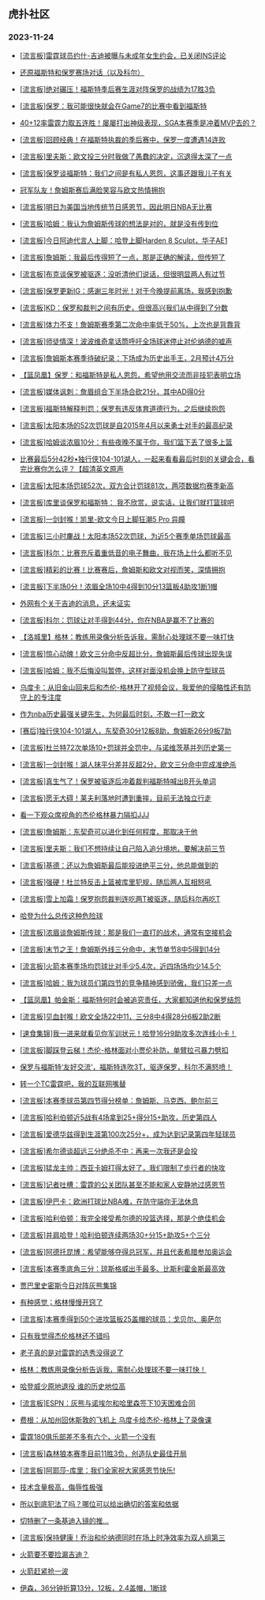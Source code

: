 ## 虎扑社区 
### 2023-11-24

+ [[流言板]雷霆球员约什-吉迪被曝与未成年女生约会，已关闭INS评论](https://bbs.hupu.com/623247040.html)

+ [还原福斯特和保罗赛场对话（以及科尔）](https://bbs.hupu.com/623246938.html)

+ [[流言板]绝对碾压！福斯特季后赛生涯对阵保罗的战绩为17胜3负](https://bbs.hupu.com/623246850.html)

+ [[流言板]保罗：我可能很快就会在Game7的比赛中看到福斯特](https://bbs.hupu.com/623245527.html)

+ [40+12率雷霆力取五连胜！屡屡打出神级表现，SGA本赛季是冲着MVP去的？](https://bbs.hupu.com/623247013.html)

+ [[流言板]回顾经典！在福斯特执裁的季后赛中，保罗一度遭遇14连败](https://bbs.hupu.com/623244648.html)

+ [[流言板]里夫斯：欧文投三分时我做了愚蠢的决定，沉退得太深了一点](https://bbs.hupu.com/623247272.html)

+ [[流言板]保罗谈福斯特：我们之间是有私人恩怨，这事还跟我儿子有关](https://bbs.hupu.com/623241693.html)

+ [冠军队友！詹姆斯赛后满脸笑容与欧文热情拥抱](https://bbs.hupu.com/623245317.html)

+ [[流言板]明日为美国当地传统节日感恩节，因此明日NBA无比赛](https://bbs.hupu.com/623243375.html)

+ [[流言板]哈姆：我认为詹姆斯传球的想法是对的，就是没有传到位](https://bbs.hupu.com/623245696.html)

+ [[流言板]今日阿迪代言人上脚：哈登上脚Harden 8 Sculpt，华子AE1](https://bbs.hupu.com/623243647.html)

+ [[流言板]詹姆斯：我最后传得短了一点，那是正确的解读，但传短了](https://bbs.hupu.com/623243116.html)

+ [[流言板]布克谈保罗被驱逐：没听清他们说话，但很明显两人有过节](https://bbs.hupu.com/623242930.html)

+ [[流言板]保罗更新IG：感谢三年时光！对于今晚提前离场，我感到抱歉](https://bbs.hupu.com/623243301.html)

+ [[流言板]KD：保罗和裁判之间有历史，但很高兴我们从中得到了分数](https://bbs.hupu.com/623241868.html)

+ [[流言板]体力不支！詹姆斯赛季第二次命中率低于50%，上次也是背靠背](https://bbs.hupu.com/623243242.html)

+ [[流言板]师徒情深！波波维奇拿话筒呼吁全场球迷停止对伦纳德的嘘声](https://bbs.hupu.com/623232701.html)

+ [[流言板]詹姆斯本赛季待破纪录：下场成为历史出手王，2月预计4万分](https://bbs.hupu.com/623243485.html)

+ [【篮凤凰】保罗：和福斯特是私人恩怨，希望他用交流而非技犯表明立场](https://bbs.hupu.com/623241511.html)

+ [[流言板]媒体讽刺：詹眉组合下半场合砍21分，其中AD得0分](https://bbs.hupu.com/623241508.html)

+ [[流言板]福斯特解释判罚：保罗有违反体育道德行为，之后继续抱怨](https://bbs.hupu.com/623241657.html)

+ [[流言板]太阳本场的52次罚球是自2015年4月以来勇士对手的最高纪录](https://bbs.hupu.com/623241295.html)

+ [[流言板]哈姆谈浓眉10分：有些夜晚不属于你，我们篮下丢了很多上篮](https://bbs.hupu.com/623246721.html)

+ [比赛最后5分42秒•独行侠104-101湖人，一起来看看最后时刻的关键会合，看完比赛你怎么评？【超清英文原声](https://bbs.hupu.com/623241151.html)

+ [[流言板]太阳本场罚球52次，双方合计罚球81次，两项数据均赛季新高](https://bbs.hupu.com/623241051.html)

+ [[流言板]库里谈保罗和福斯特： 我不欣赏，说实话，让我们就打篮球吧](https://bbs.hupu.com/623242457.html)

+ [[流言板]一剑封喉！凯里-欧文今日上脚狂潮5 Pro 异瞳](https://bbs.hupu.com/623241385.html)

+ [[流言板]三小时鏖战！太阳本场52次罚球，为近5个赛季单场罚球最高](https://bbs.hupu.com/623241472.html)

+ [[流言板]科尔：比赛充斥着重低音的电子舞曲，我在场上什么都听不见](https://bbs.hupu.com/623242187.html)

+ [[流言板]精彩的比赛！比赛赛后，詹姆斯和欧文对视而笑，深情拥抱](https://bbs.hupu.com/623239994.html)

+ [[流言板]下半场0分！浓眉全场10中4得到10分13篮板4助攻1断1帽](https://bbs.hupu.com/623240298.html)

+ [外网有个关于吉迪的消息，还未证实](https://bbs.hupu.com/623241597.html)

+ [[流言板]科尔：罚球让对手得到44分，你在NBA是赢不了比赛的](https://bbs.hupu.com/623243160.html)

+ [【洛城里】格林：教练用录像分析告诉我，需耐心处理球不要一味打快](https://bbs.hupu.com/623240200.html)

+ [[流言板]惊心动魄！欧文三分命中反超比分，詹姆斯最后传球出现失误](https://bbs.hupu.com/623239687.html)

+ [[流言板]哈姆：我不后悔没叫暂停，这样对面没机会换上防守型球员](https://bbs.hupu.com/623245497.html)

+ [乌度卡：从旧金山回来后和杰伦-格林开了视频会议，我爱他的侵略性还有防守上的专注度](https://bbs.hupu.com/623235976.html)

+ [作为nba历史最强关键先生，为何最后时刻，不敢一打一欧文](https://bbs.hupu.com/623240622.html)

+ [[赛后]独行侠104-101湖人，东契奇30分12板8助，詹姆斯26分9板7助](https://bbs.hupu.com/623240048.html)

+ [[流言板]杜兰特72次单场10+罚球并全罚中，与诺维茨基并列历史第一](https://bbs.hupu.com/623248712.html)

+ [[流言板]一剑封喉！湖人抹平分差并反超2分，欧文三分命中完成准绝杀](https://bbs.hupu.com/623239688.html)

+ [[流言板]真生气了！保罗被驱逐后冲着裁判福斯特喊出B开头单词](https://bbs.hupu.com/623237608.html)

+ [[流言板]愿无大碍！莱夫利落地时遭到重摔，目前无法独立行走](https://bbs.hupu.com/623238171.html)

+ [看一下观众席视角的杰伦格林暴力隔扣JJJ](https://bbs.hupu.com/623246837.html)

+ [[流言板]詹姆斯：东契奇可以进化到任何程度，那取决于他](https://bbs.hupu.com/623244142.html)

+ [[流言板]里夫斯：我们不想持续让自己陷入追分境地，要解决前三节](https://bbs.hupu.com/623248005.html)

+ [[流言板]基德：还以为詹姆斯最后能投进绝平三分，他总能做到的](https://bbs.hupu.com/623242226.html)

+ [[流言板]强硬！杜兰特反击上篮被库里犯规，随后两人互相怒吼](https://bbs.hupu.com/623236654.html)

+ [[流言板]雪上加霜！保罗抱怨裁判连吃两T被驱逐，随后科尔再吃T](https://bbs.hupu.com/623237076.html)

+ [哈登为什么总传这种危险球](https://bbs.hupu.com/623239464.html)

+ [[流言板]浓眉谈詹姆斯传球：那是我们一直打的战术，通常有空接机会](https://bbs.hupu.com/623244566.html)

+ [[流言板]末节之王！詹姆斯外线三分命中，末节单节8中5得到14分](https://bbs.hupu.com/623239461.html)

+ [[流言板]火箭本赛季场均罚球比对手少5.4次，近四场场均少14.5个](https://bbs.hupu.com/623241802.html)

+ [[流言板]哈姆：我为球员们第四节的竞争精神感到骄傲，我们只差一点](https://bbs.hupu.com/623247096.html)

+ [【篮凤凰】帕金斯：福斯特何时会被追究责任，大家都知道他和保罗结怨](https://bbs.hupu.com/623239662.html)

+ [[流言板]见血封喉！欧文全场22中11，三分8中4得28分6板2助2断](https://bbs.hupu.com/623240210.html)

+ [[速食集锦]我一进来就看见你军训状元！哈登16分9助攻多次连线小卡！](https://bbs.hupu.com/623235875.html)

+ [[流言板]脚踩登云梯！杰伦-格林面对小贾伦补防，单臂拉弓暴力劈扣](https://bbs.hupu.com/623234019.html)

+ [保罗与福斯特‘友好交流’，福斯特连吹3T，驱逐保罗，科尔不满怒喷！](https://bbs.hupu.com/623238123.html)

+ [转一个TC雷霆吧，我的互联网嘴替](https://bbs.hupu.com/623248452.html)

+ [[流言板]本赛季球员第四节得分榜单：詹姆斯、马克西、鲍尔前三](https://bbs.hupu.com/623249536.html)

+ [[流言板]哈利伯顿近5战有4场拿到25+得分15+助攻，历史第四人](https://bbs.hupu.com/623248827.html)

+ [[流言板]爱德华兹得到生涯第100次25分+，成为达到记录第四年轻球员](https://bbs.hupu.com/623249065.html)

+ [[流言板]希尔德谈超远三分绝杀不中：再来一次我还是会投](https://bbs.hupu.com/623248993.html)

+ [[流言板]猛龙主帅：西亚卡姆打得太好了，我们限制了步行者的快攻](https://bbs.hupu.com/623249198.html)

+ [[流言板]记者吐槽：雷霆的公关团队甚至不能和家人安静地过感恩节](https://bbs.hupu.com/623249817.html)

+ [[流言板]伊巴卡：欧洲打球比NBA难，在防守端你无法休息](https://bbs.hupu.com/623249590.html)

+ [[流言板]哈利伯顿：我完全接受希尔德的投篮选择，那是个绝佳机会](https://bbs.hupu.com/623249051.html)

+ [[流言板]并肩哈登！哈利伯顿连续两场30+分15+助攻5+个三分](https://bbs.hupu.com/623249783.html)

+ [[流言板]阿德托昆博：希望能够夺得总冠军，并且代表希腊参加奥运会](https://bbs.hupu.com/623249713.html)

+ [[流言板]本赛季底角三分：琼斯格威出手最多、比斯利霍金斯最高效](https://bbs.hupu.com/623249036.html)

+ [贾巴里史密斯今日对阵灰熊集锦](https://bbs.hupu.com/623241307.html)

+ [有种感觉；格林慢慢开窍了](https://bbs.hupu.com/623247492.html)

+ [[流言板]本赛季得到50个进攻篮板25盖帽的球员：戈贝尔、奥萨尔](https://bbs.hupu.com/623250093.html)

+ [只有我觉得杰伦格林还不错吗](https://bbs.hupu.com/623247711.html)

+ [老子真的是对雷霆的选秀没得说了](https://bbs.hupu.com/623244900.html)

+ [格林：教练用录像分析告诉我，需耐心处理球不要一味打快！](https://bbs.hupu.com/623242655.html)

+ [哈登威少原地退役 谁的历史地位高](https://bbs.hupu.com/623249950.html)

+ [[流言板]ESPN：灰熊与诺埃尔和哈里森签下10天困难合同](https://bbs.hupu.com/623250289.html)

+ [费根：从加州回休斯敦的飞机上 乌度卡给杰伦-格林上了录像课](https://bbs.hupu.com/623249602.html)

+ [雷霆180俱乐部差不多有六个，火箭一个没有](https://bbs.hupu.com/623249343.html)

+ [[流言板]森林狼本赛季目前11胜3负，创造队史最佳开局](https://bbs.hupu.com/623250385.html)

+ [[流言板]阿耶莎-库里：我们全家祝大家感恩节快乐!](https://bbs.hupu.com/623250411.html)

+ [技术含量极高，侮辱性极强](https://bbs.hupu.com/623250310.html)

+ [所以到底犯法了吗？哪位可以给出确切的答案和依据](https://bbs.hupu.com/623250249.html)

+ [切特删了一条基迪入镜的推…](https://bbs.hupu.com/623250291.html)

+ [[流言板]保持健康！乔治和伦纳德同时在场上时净效率为双人组第三](https://bbs.hupu.com/623250442.html)

+ [火箭要不要捡漏吉迪？](https://bbs.hupu.com/623249878.html)

+ [火箭赶紧抢一波](https://bbs.hupu.com/623249758.html)

+ [伊森，36分钟折算13分，12板，2.4盖帽，1断球](https://bbs.hupu.com/623246901.html)

